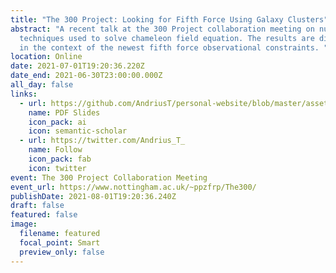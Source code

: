 ```yaml
---
title: "The 300 Project: Looking for Fifth Force Using Galaxy Clusters"
abstract: "A recent talk at the 300 Project collaboration meeting on numerical
  techniques used to solve chameleon field equation. The results are discussed
  in the context of the newest fifth force observational constraints. "
location: Online
date: 2021-07-01T19:20:36.220Z
date_end: 2021-06-30T23:00:00.000Z
all_day: false
links:
  - url: https://github.com/AndriusT/personal-website/blob/master/assets/media/talks/project_300_talk.pdf
    name: PDF Slides
    icon_pack: ai
    icon: semantic-scholar
  - url: https://twitter.com/Andrius_T_
    name: Follow
    icon_pack: fab
    icon: twitter
event: The 300 Project Collaboration Meeting
event_url: https://www.nottingham.ac.uk/~ppzfrp/The300/
publishDate: 2021-08-01T19:20:36.240Z
draft: false
featured: false
image:
  filename: featured
  focal_point: Smart
  preview_only: false
---
```

